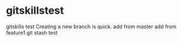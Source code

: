 # gitskillstest
gitskills test
Creating a new branch is quick.
add from master
add from feature1
git stash test

